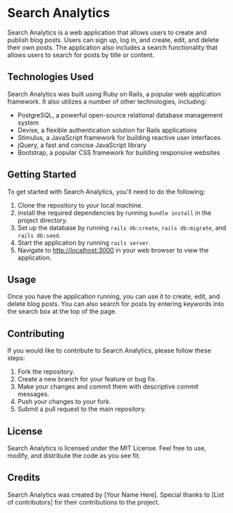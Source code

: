 <!DOCTYPE html>
<html lang="en">
<head>
  <meta charset="UTF-8">
  <title>Search Analytics</title>
</head>
<body>
  <h1>Search Analytics</h1>
  <p>Search Analytics is a web application that allows users to create and publish blog posts. Users can sign up, log in, and create, edit, and delete their own posts. The application also includes a search functionality that allows users to search for posts by title or content.</p>
  <h2>Technologies Used</h2>
  <p>Search Analytics was built using Ruby on Rails, a popular web application framework. It also utilizes a number of other technologies, including:</p>
  <ul>
    <li>PostgreSQL, a powerful open-source relational database management system</li>
    <li>Devise, a flexible authentication solution for Rails applications</li>
    <li>Stimulus, a JavaScript framework for building reactive user interfaces</li>
    <li>jQuery, a fast and concise JavaScript library</li>
    <li>Bootstrap, a popular CSS framework for building responsive websites</li>
  </ul>
  <h2>Getting Started</h2>
  <p>To get started with Search Analytics, you'll need to do the following:</p>
  <ol>
    <li>Clone the repository to your local machine.</li>
    <li>Install the required dependencies by running <code>bundle install</code> in the project directory.</li>
    <li>Set up the database by running <code>rails db:create</code>, <code>rails db:migrate</code>, and <code>rails db:seed</code>.</li>
    <li>Start the application by running <code>rails server</code>.</li>
    <li>Navigate to <a href="http://localhost:3000">http://localhost:3000</a> in your web browser to view the application.</li>
  </ol>
  <h2>Usage</h2>
  <p>Once you have the application running, you can use it to create, edit, and delete blog posts. You can also search for posts by entering keywords into the search box at the top of the page.</p>
  <h2>Contributing</h2>
  <p>If you would like to contribute to Search Analytics, please follow these steps:</p>
  <ol>
    <li>Fork the repository.</li>
    <li>Create a new branch for your feature or bug fix.</li>
    <li>Make your changes and commit them with descriptive commit messages.</li>
    <li>Push your changes to your fork.</li>
    <li>Submit a pull request to the main repository.</li>
  </ol>
  <h2>License</h2>
  <p>Search Analytics is licensed under the MIT License. Feel free to use, modify, and distribute the code as you see fit.</p>
  <h2>Credits</h2>
  <p>Search Analytics was created by [Your Name Here]. Special thanks to [List of contributors] for their contributions to the project.</p>
</body>
</html>
